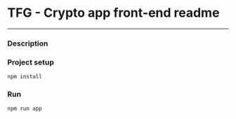 # TFG - Crypto app front-end readme
--------------------------------------
### Description

### Project setup
`npm install`

### Run
`npm run app`